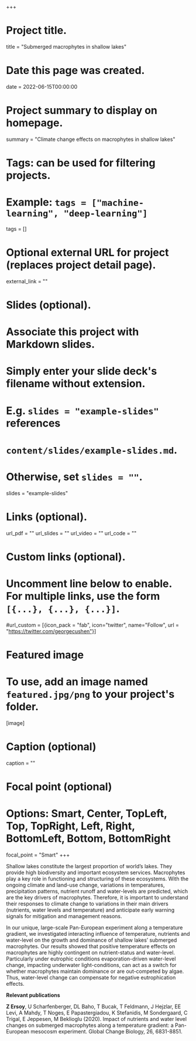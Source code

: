 +++
# Project title.
title = "Submerged macrophytes in shallow lakes"

# Date this page was created.
date = 2022-06-15T00:00:00

# Project summary to display on homepage.
summary = "Climate change effects on macrophytes in shallow lakes"

# Tags: can be used for filtering projects.
# Example: `tags = ["machine-learning", "deep-learning"]`
tags = []

# Optional external URL for project (replaces project detail page).
external_link = ""

# Slides (optional).
#   Associate this project with Markdown slides.
#   Simply enter your slide deck's filename without extension.
#   E.g. `slides = "example-slides"` references 
#   `content/slides/example-slides.md`.
#   Otherwise, set `slides = ""`.
slides = "example-slides"

# Links (optional).
url_pdf = ""
url_slides = ""
url_video = ""
url_code = ""

# Custom links (optional).
#   Uncomment line below to enable. For multiple links, use the form `[{...}, {...}, {...}]`.
#url_custom = [{icon_pack = "fab", icon="twitter", name="Follow", url = "https://twitter.com/georgecushen"}]

# Featured image
# To use, add an image named `featured.jpg/png` to your project's folder. 
[image]
  # Caption (optional)
  caption = ""
  
  # Focal point (optional)
  # Options: Smart, Center, TopLeft, Top, TopRight, Left, Right, BottomLeft, Bottom, BottomRight
  focal_point = "Smart"
+++

Shallow lakes constitute the largest proportion of world’s lakes. They provide high biodiversity and important ecosystem services. Macrophytes play a key role in functioning and structuring of these ecosystems. With the ongoing climate and land-use change, variations in temperatures, precipitation patterns, nutrient runoff and water-levels are predicted, which are the key drivers of macrophytes. Therefore, it is important to understand their responses to climate change to variations in their main drivers (nutrients, water levels and temperature) and anticipate early warning signals for mitigation and management reasons. 

In our unique, large-scale Pan-European experiment along a temperature gradient, we investigated interacting influence of temperature, nutrients and water-level on the growth and dominance of shallow lakes’ submerged macrophytes. Our results showed that positive temperature effects on macrophytes are highly contingent on nutrient-status and water-level. Particularly under eutrophic conditions evaporation-driven water-level change, impacting underwater light-conditions, can act as a switch for whether macrophytes maintain dominance or are out-competed by algae. Thus, water-level change can compensate for negative eutrophication effects.

**Relevant publications**

**Z Ersoy**, U Scharfenberger, DL Baho, T Bucak, T Feldmann, J Hejzlar, EE Levi, A Mahdy, T Noges, E Papastergiadou, K Stefanidis, M Sondergaard, C Trigal, E Jeppesen, M Beklioglu (2020). Impact of nutrients and water level changes on submerged macrophytes along a temperature gradient: a Pan-European mesocosm experiment. Global Change Biology, 26, 6831-8851.

